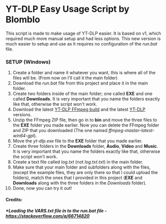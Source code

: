 # YT-DLP Easy Usage Script by Blomblo
This script is made to make usage of YT-DLP easier. It is based on v1, which required much more manual setup and had less options. This new version is much easier to setup and use as it requires no configuration of the *run.bat* file.

### SETUP (Windows)
1. Create a folder and name it whatever you want, this is where all of the files will be. (From now on I'll call it the main folder)
2. Download the *run.bat* file from this project and place it in the main folder.
3. Create two folders inside of the main folder; one called **EXE** and one called **Downloads**. It is very important that you name the folders exactly like that, otherwise the script won't work.
4. Download the latest [YT-DLP FFmpeg build](https://github.com/yt-dlp/FFmpeg-Builds/releases/download/latest/ffmpeg-master-latest-win64-gpl.zip) and the latest [YT-DLP](https://github.com/yt-dlp/yt-dlp/releases/latest/download/yt-dlp.exe) versions.
5. Unzip the FFmpeg ZIP file, then go in to **bin** and move the three files to the **EXE** folder you made earlier. Now you can delete the FFmpeg folder and ZIP that you downloaded (The one named *ffmpeg-master-latest-win64-gpl*).
6. Move the *yt-dlp.exe* file to the **EXE** folder that you made earlier.
7. Create three folders in the **Downloads** folder, **Audio**, **Video** and **Music**. It is very important that you name the folders exactly like that, otherwise the script won't work.
8. Create a text file called *log.txt* (not *log.txt.txt*) in the main folder.
9. Make sure that your main folder and subfolders along with the files, (except the example files, they are only there so that I could upload the folders), match the ones that I provided in this project (**EXE** and **Downloads** along with the three folders in the *Downloads* folder). 
10. Done, now you can try it out!


#### Credits:
##### *Loading the *VARS.txt* file in to the *run.bat* file - https://stackoverflow.com/a/66714820
